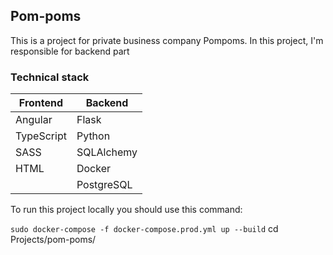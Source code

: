 ## Pom-poms

This is a project for private business company Pompoms. 
In this project, I'm responsible for backend part

### Technical stack

| Frontend    | Backend    |
| ------------| ---------- |
| Angular     | Flask      |
| TypeScript  | Python     |
| SASS        | SQLAlchemy |
| HTML        | Docker     |
|             | PostgreSQL |

To run this project locally you should use this command:
 
 ``sudo docker-compose -f docker-compose.prod.yml up --build``
 cd Projects/pom-poms/

